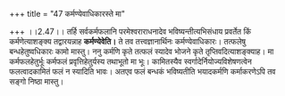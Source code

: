 +++
title = "47 कर्मण्येवाधिकारस्ते मा"

+++
।।2.47।। तर्हि सर्वकर्मफलानि परमेश्वराराधनादेव भविष्यन्तीत्यभिसंधाय
प्रवर्तेत किं कर्मणेत्याशङ्क्य तद्वारयन्नाह **कर्मण्येवेति।** ते तव
तत्त्वज्ञानार्थिनः कर्मण्येवाधिकारः। तत्फलेषु बन्धहेतुष्वधिकारः कामो
मास्तु। ननु कर्मणि कृते तत्फलं स्यादेव भोजने कृते तृप्तिवदित्याशङ्क्याह।
मा कर्मफलहेतुर्भूः कर्मफलं प्रवृत्तिहेतुर्यस्य तथाभूतो मा भूः।
कामितस्यैव स्वर्गादेर्नियोज्यविशेषणत्वेन फलत्वादकामितं फलं न स्यादिति
भावः। अतएव फलं बन्धकं भविष्यतीति भयादकर्मणि कर्माकरणेऽपि तव सङ्गो निष्ठा
मास्तु।  
